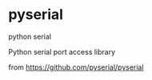 # pyserial
python serial

Python serial port access library 

from https://github.com/pyserial/pyserial